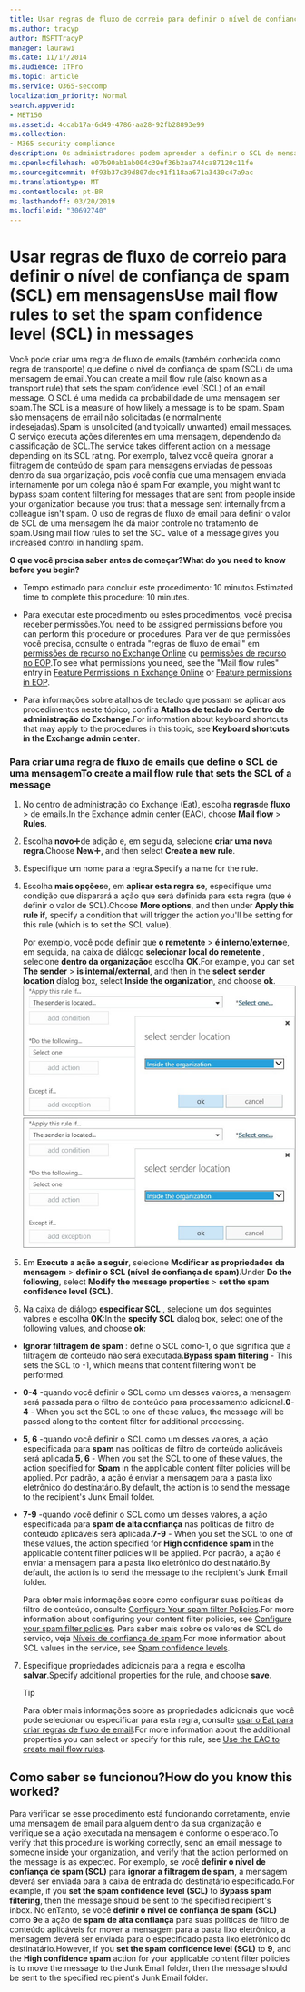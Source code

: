 ```yaml
---
title: Usar regras de fluxo de correio para definir o nível de confiança de spam (SCL) em mensagens
ms.author: tracyp
author: MSFTTracyP
manager: laurawi
ms.date: 11/17/2014
ms.audience: ITPro
ms.topic: article
ms.service: O365-seccomp
localization_priority: Normal
search.appverid:
- MET150
ms.assetid: 4ccab17a-6d49-4786-aa28-92fb28893e99
ms.collection:
- M365-security-compliance
description: Os administradores podem aprender a definir o SCL de mensagens na proteção do Exchange Online.
ms.openlocfilehash: e07b90ab1ab004c39ef36b2aa744ca87120c11fe
ms.sourcegitcommit: 0f93b37c39d807dec91f118aa671a3430c47a9ac
ms.translationtype: MT
ms.contentlocale: pt-BR
ms.lasthandoff: 03/20/2019
ms.locfileid: "30692740"
---
```

# <a name="use-mail-flow-rules-to-set-the-spam-confidence-level-scl-in-messages"></a><span data-ttu-id="5b9bd-103">Usar regras de fluxo de correio para definir o nível de confiança de spam (SCL) em mensagens</span><span class="sxs-lookup"><span data-stu-id="5b9bd-103">Use mail flow rules to set the spam confidence level (SCL) in messages</span></span>

<span data-ttu-id="5b9bd-104">Você pode criar uma regra de fluxo de emails (também conhecida como regra de transporte) que define o nível de confiança de spam (SCL) de uma mensagem de email.</span><span class="sxs-lookup"><span data-stu-id="5b9bd-104">You can create a mail flow rule (also known as a transport rule) that sets the spam confidence level (SCL) of an email message.</span></span> <span data-ttu-id="5b9bd-105">O SCL é uma medida da probabilidade de uma mensagem ser spam.</span><span class="sxs-lookup"><span data-stu-id="5b9bd-105">The SCL is a measure of how likely a message is to be spam.</span></span> <span data-ttu-id="5b9bd-106">Spam são mensagens de email não solicitadas (e normalmente indesejadas).</span><span class="sxs-lookup"><span data-stu-id="5b9bd-106">Spam is unsolicited (and typically unwanted) email messages.</span></span> <span data-ttu-id="5b9bd-107">O serviço executa ações diferentes em uma mensagem, dependendo da classificação de SCL.</span><span class="sxs-lookup"><span data-stu-id="5b9bd-107">The service takes different action on a message depending on its SCL rating.</span></span> <span data-ttu-id="5b9bd-108">Por exemplo, talvez você queira ignorar a filtragem de conteúdo de spam para mensagens enviadas de pessoas dentro da sua organização, pois você confia que uma mensagem enviada internamente por um colega não é spam.</span><span class="sxs-lookup"><span data-stu-id="5b9bd-108">For example, you might want to bypass spam content filtering for messages that are sent from people inside your organization because you trust that a message sent internally from a colleague isn't spam.</span></span> <span data-ttu-id="5b9bd-109">O uso de regras de fluxo de email para definir o valor de SCL de uma mensagem lhe dá maior controle no tratamento de spam.</span><span class="sxs-lookup"><span data-stu-id="5b9bd-109">Using mail flow rules to set the SCL value of a message gives you increased control in handling spam.</span></span> 
  
 <span data-ttu-id="5b9bd-110">**O que você precisa saber antes de começar?**</span><span class="sxs-lookup"><span data-stu-id="5b9bd-110">**What do you need to know before you begin?**</span></span>
  
- <span data-ttu-id="5b9bd-111">Tempo estimado para concluir este procedimento: 10 minutos.</span><span class="sxs-lookup"><span data-stu-id="5b9bd-111">Estimated time to complete this procedure: 10 minutes.</span></span>
    
- <span data-ttu-id="5b9bd-112">Para executar este procedimento ou estes procedimentos, você precisa receber permissões.</span><span class="sxs-lookup"><span data-stu-id="5b9bd-112">You need to be assigned permissions before you can perform this procedure or procedures.</span></span> <span data-ttu-id="5b9bd-113">Para ver de que permissões você precisa, consulte o entrada "regras de fluxo de email" em [permissões de recurso no Exchange Online](http://technet.microsoft.com/library/15073ce1-0917-403b-8839-02a2ebc96e16.aspx) ou [permissões de recurso no EOP](eop/feature-permissions-in-eop.md).</span><span class="sxs-lookup"><span data-stu-id="5b9bd-113">To see what permissions you need, see the "Mail flow rules" entry in [Feature Permissions in Exchange Online](http://technet.microsoft.com/library/15073ce1-0917-403b-8839-02a2ebc96e16.aspx) or [Feature permissions in EOP](eop/feature-permissions-in-eop.md).</span></span> 
    
- <span data-ttu-id="5b9bd-114">Para informações sobre atalhos de teclado que possam se aplicar aos procedimentos neste tópico, confira **Atalhos de teclado no Centro de administração do Exchange**.</span><span class="sxs-lookup"><span data-stu-id="5b9bd-114">For information about keyboard shortcuts that may apply to the procedures in this topic, see **Keyboard shortcuts in the Exchange admin center**.</span></span>
    
### <a name="to-create-a-mail-flow-rule-that-sets-the-scl-of-a-message"></a><span data-ttu-id="5b9bd-115">Para criar uma regra de fluxo de emails que define o SCL de uma mensagem</span><span class="sxs-lookup"><span data-stu-id="5b9bd-115">To create a mail flow rule that sets the SCL of a message</span></span>

1. <span data-ttu-id="5b9bd-116">No centro de administração do Exchange (Eat), escolha **regras**de **fluxo** \> de emails.</span><span class="sxs-lookup"><span data-stu-id="5b9bd-116">In the Exchange admin center (EAC), choose **Mail flow** \> **Rules**.</span></span>
    
2. <span data-ttu-id="5b9bd-117">Escolha **novo**![ícone](media/ITPro-EAC-AddIcon.gif)de adição e, em seguida, selecione **criar uma nova regra**.</span><span class="sxs-lookup"><span data-stu-id="5b9bd-117">Choose **New**![Add Icon](media/ITPro-EAC-AddIcon.gif), and then select **Create a new rule**.</span></span>
    
3. <span data-ttu-id="5b9bd-118">Especifique um nome para a regra.</span><span class="sxs-lookup"><span data-stu-id="5b9bd-118">Specify a name for the rule.</span></span>
    
4. <span data-ttu-id="5b9bd-119">Escolha **mais opções**e, em **aplicar esta regra se**, especifique uma condição que disparará a ação que será definida para esta regra (que é definir o valor de SCL).</span><span class="sxs-lookup"><span data-stu-id="5b9bd-119">Choose **More options**, and then under **Apply this rule if**, specify a condition that will trigger the action you'll be setting for this rule (which is to set the SCL value).</span></span>
    
    <span data-ttu-id="5b9bd-120">Por exemplo, você pode definir que **o remetente** \> **é interno/externo**e, em seguida, na caixa de diálogo **selecionar local do remetente** , selecione **dentro da organização**e escolha **OK**.</span><span class="sxs-lookup"><span data-stu-id="5b9bd-120">For example, you can set **The sender** \> **is internal/external**, and then in the **select sender location** dialog box, select **Inside the organization**, and choose **ok**.</span></span><br/>
    <span data-ttu-id="5b9bd-121">![Selecione o local do remetente](media/EOP-ETR-SetSCL-1.jpg)</span><span class="sxs-lookup"><span data-stu-id="5b9bd-121">![Select sender location](media/EOP-ETR-SetSCL-1.jpg)</span></span>
  
5. <span data-ttu-id="5b9bd-122">Em **Execute a ação a seguir**, selecione **Modificar as propriedades da mensagem** \> **definir o SCL (nível de confiança de spam)**.</span><span class="sxs-lookup"><span data-stu-id="5b9bd-122">Under **Do the following**, select **Modify the message properties** \> **set the spam confidence level (SCL)**.</span></span>
  
6. <span data-ttu-id="5b9bd-123">Na caixa de diálogo **especificar SCL** , selecione um dos seguintes valores e escolha **OK**:</span><span class="sxs-lookup"><span data-stu-id="5b9bd-123">In the **specify SCL** dialog box, select one of the following values, and choose **ok**:</span></span>
    
  - <span data-ttu-id="5b9bd-124">**Ignorar filtragem de spam** : define o SCL como-1, o que significa que a filtragem de conteúdo não será executada.</span><span class="sxs-lookup"><span data-stu-id="5b9bd-124">**Bypass spam filtering** - This sets the SCL to -1, which means that content filtering won't be performed.</span></span> 
    
  - <span data-ttu-id="5b9bd-125">**0-4** -quando você definir o SCL como um desses valores, a mensagem será passada para o filtro de conteúdo para processamento adicional.</span><span class="sxs-lookup"><span data-stu-id="5b9bd-125">**0-4** - When you set the SCL to one of these values, the message will be passed along to the content filter for additional processing.</span></span> 
    
  - <span data-ttu-id="5b9bd-126">**5, 6** -quando você definir o SCL como um desses valores, a ação especificada para **spam** nas políticas de filtro de conteúdo aplicáveis será aplicada.</span><span class="sxs-lookup"><span data-stu-id="5b9bd-126">**5, 6** - When you set the SCL to one of these values, the action specified for **Spam** in the applicable content filter policies will be applied.</span></span> <span data-ttu-id="5b9bd-127">Por padrão, a ação é enviar a mensagem para a pasta lixo eletrônico do destinatário.</span><span class="sxs-lookup"><span data-stu-id="5b9bd-127">By default, the action is to send the message to the recipient's Junk Email folder.</span></span> 
    
  - <span data-ttu-id="5b9bd-128">**7-9** -quando você definir o SCL como um desses valores, a ação especificada para **spam de alta confiança** nas políticas de filtro de conteúdo aplicáveis será aplicada.</span><span class="sxs-lookup"><span data-stu-id="5b9bd-128">**7-9** - When you set the SCL to one of these values, the action specified for **High confidence spam** in the applicable content filter policies will be applied.</span></span> <span data-ttu-id="5b9bd-129">Por padrão, a ação é enviar a mensagem para a pasta lixo eletrônico do destinatário.</span><span class="sxs-lookup"><span data-stu-id="5b9bd-129">By default, the action is to send the message to the recipient's Junk Email folder.</span></span> 
    
    <span data-ttu-id="5b9bd-130">Para obter mais informações sobre como configurar suas políticas de filtro de conteúdo, consulte [Configure Your spam filter Policies](configure-your-spam-filter-policies.md).</span><span class="sxs-lookup"><span data-stu-id="5b9bd-130">For more information about configuring your content filter policies, see [Configure your spam filter policies](configure-your-spam-filter-policies.md).</span></span> <span data-ttu-id="5b9bd-131">Para saber mais sobre os valores de SCL do serviço, veja [Níveis de confiança de spam](spam-confidence-levels.md).</span><span class="sxs-lookup"><span data-stu-id="5b9bd-131">For more information about SCL values in the service, see [Spam confidence levels](spam-confidence-levels.md).</span></span>
    
7. <span data-ttu-id="5b9bd-132">Especifique propriedades adicionais para a regra e escolha **salvar**.</span><span class="sxs-lookup"><span data-stu-id="5b9bd-132">Specify additional properties for the rule, and choose **save**.</span></span>
    
    > [!TIP]
    > <span data-ttu-id="5b9bd-133">Para obter mais informações sobre as propriedades adicionais que você pode selecionar ou especificar para esta regra, consulte [usar o Eat para criar regras de fluxo de email](https://docs.microsoft.com/Exchange/policy-and-compliance/mail-flow-rules/mail-flow-rule-procedures#use-the-eac-to-create-mail-flow-rules).</span><span class="sxs-lookup"><span data-stu-id="5b9bd-133">For more information about the additional properties you can select or specify for this rule, see [Use the EAC to create mail flow rules](https://docs.microsoft.com/Exchange/policy-and-compliance/mail-flow-rules/mail-flow-rule-procedures#use-the-eac-to-create-mail-flow-rules).</span></span> 
  
## <a name="how-do-you-know-this-worked"></a><span data-ttu-id="5b9bd-134">Como saber se funcionou?</span><span class="sxs-lookup"><span data-stu-id="5b9bd-134">How do you know this worked?</span></span>

<span data-ttu-id="5b9bd-135">Para verificar se esse procedimento está funcionando corretamente, envie uma mensagem de email para alguém dentro da sua organização e verifique se a ação executada na mensagem é conforme o esperado.</span><span class="sxs-lookup"><span data-stu-id="5b9bd-135">To verify that this procedure is working correctly, send an email message to someone inside your organization, and verify that the action performed on the message is as expected.</span></span> <span data-ttu-id="5b9bd-136">Por exemplo, se você **definir o nível de confiança de spam (SCL)** para **ignorar a filtragem de spam**, a mensagem deverá ser enviada para a caixa de entrada do destinatário especificado.</span><span class="sxs-lookup"><span data-stu-id="5b9bd-136">For example, if you **set the spam confidence level (SCL)** to **Bypass spam filtering**, then the message should be sent to the specified recipient's inbox.</span></span> <span data-ttu-id="5b9bd-137">No enTanto, se você **definir o nível de confiança de spam (SCL)** como **9**e a ação de **spam de alta confiança** para suas políticas de filtro de conteúdo aplicáveis for mover a mensagem para a pasta lixo eletrônico, a mensagem deverá ser enviada para o especificado pasta lixo eletrônico do destinatário.</span><span class="sxs-lookup"><span data-stu-id="5b9bd-137">However, if you **set the spam confidence level (SCL)** to **9**, and the **High confidence spam** action for your applicable content filter policies is to move the message to the Junk Email folder, then the message should be sent to the specified recipient's Junk Email folder.</span></span> 
  

